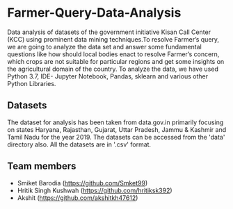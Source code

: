 # Farmer-Query-Data-Analysis
Data analysis of datasets of the government initiative Kisan Call Center (KCC) using prominent data mining techniques.To resolve Farmer’s query, we are going to analyze the data set and answer some fundamental questions like how should local bodies enact to resolve Farmer’s concern, which crops are not suitable for particular regions and get some insights on the agricultural domain of the country. To analyze the data, we have used Python 3.7, IDE- Jupyter Notebook, Pandas, sklearn and various other Python Libraries.

## Datasets
The dataset for analysis has been taken from data.gov.in primarily focusing on states Haryana, Rajasthan, Gujarat, Uttar Pradesh, Jammu & Kashmir and Tamil Nadu for the year 2019.
The datasets can be accessed from the 'data' directory also. All the datasets are in '.csv' format.

## Team members 
* Smiket Barodia (https://github.com/Smket99)
* Hritik Singh Kushwah (https://github.com/hritiksk392)
* Akshit (https://github.com/akshitkh47612)


